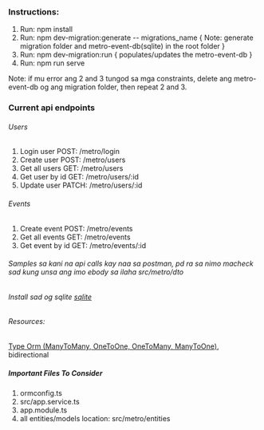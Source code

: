 ### Instructions:

1. Run: npm install
2. Run: npm dev-migration:generate -- migrations_name { Note: generate migration folder and metro-event-db(sqlite) in the root folder }
3. Run: npm dev-migration:run { populates/updates the metro-event-db }
4. Run: npm run serve

Note: if mu error ang 2 and 3 tungod sa mga constraints, delete ang metro-event-db og ang migration folder, then repeat 2 and 3.

### Current api endpoints

###### Users
1. Login user POST: /metro/login
2. Create user POST: /metro/users
3. Get all users GET: /metro/users
4. Get user by id GET: /metro/users/:id
5. Update user PATCH: /metro/users/:id

###### Events
1. Create event POST: /metro/events
2. Get all events GET: /metro/events
3. Get event by id GET: /metro/events/:id

###### Samples sa kani na api calls kay naa sa postman, pd ra sa nimo macheck sad kung unsa ang imo ebody sa ilaha src/metro/dto

###### Install sad og sqlite [sqlite](https://sqlitebrowser.org/) 


###### Resources:

[Type Orm (ManyToMany, OneToOne, OneToMany, ManyToOne)](https://orkhan.gitbook.io/typeorm/docs), bidirectional


##### Important Files To Consider

1. ormconfig.ts
2. src/app.service.ts
3. app.module.ts
4. all entities/models location: src/metro/entities
